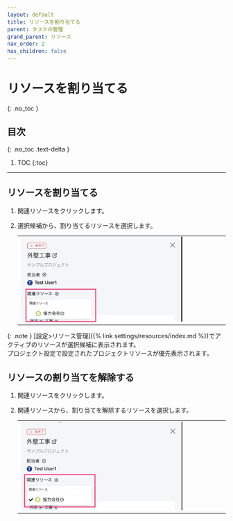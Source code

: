 ```yaml
---
layout: default
title: リソースを割り当てる
parent: タスクの管理
grand_parent: リソース
nav_order: 2
has_children: false
---
```


# リソースを割り当てる
{: .no_toc }

## 目次
{: .no_toc .text-delta }

1. TOC
{:toc}

---

## リソースを割り当てる

1. 関連リソースをクリックします。

2. 選択候補から、割り当てるリソースを選択します。

    <table><tr><td>
      <img src="/assets/images/roadmap/task/assign-resources/1.png" width="80%">
    </td></tr></table>

  {: .note }
  [設定>リソース管理]({% link settings/resources/index.md %})でアクティブのリソースが選択候補に表示されます。  
  プロジェクト設定で設定されたプロジェクトリソースが優先表示されます。

## リソースの割り当てを解除する

1. 関連リソースをクリックします。

2. 関連リソースから、割り当てを解除するリソースを選択します。

   <table><tr><td>
    <img src="/assets/images/roadmap/task/assign-resources/2.png" width="80%">
   </td></tr></table>
